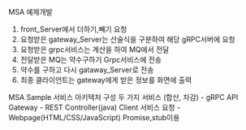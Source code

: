 MSA 예제개발

1. front_Server에서 더하기,빼기 요청
2. 요청받은 gateway_Server는 산술식을 구분하여 해당 gRPC서버에 요청
3. 요청받은 grpc서비스는 계산을 하여 MQ에서 전달 
4. 전달받은 MQ는 약수구하기 Grpc서비스에 전송
5. 약수를 구하고 다시 gataway_Server로 전송
6. 최종 클라이언트는 gateway에게 받은 정보를 화면에 출력

MSA Sample 서비스 아키텍처 구성
두 가지 서비스 (합산, 차감) - gRPC
API Gateway - REST Controller(java)
Client 서비스 요청 - Webpage(HTML/CSS/JavaScript)
Promise,stub이용 
